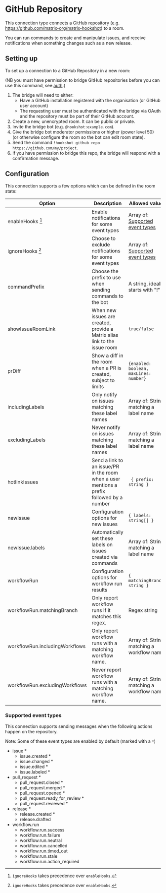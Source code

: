 GitHub Repository
=================

This connection type connects a GitHub repository (e.g. https://github.com/matrix-org/matrix-hookshot) to a room.

You can run commands to create and manipulate issues, and receive notifications when something changes such as
a new release.

## Setting up

To set up a connection to a GitHub Repository in a new room:

(NB you must have permission to bridge GitHub repositories before you can use this command, see [auth](../auth.html#github).)

1. The bridge will need to either:
    - Have a GitHub installation registered with the organisation (or GitHub user account)
    - The requesting user must be authenticated with the bridge via OAuth and the repository must be part of their GitHub account.
2. Create a new, unencrypted room. It can be public or private.
3. Invite the bridge bot (e.g. `@hookshot:example.com`).
4. Give the bridge bot moderator permissions or higher (power level 50) (or otherwise configure the room so the bot can edit room state).
5. Send the command `!hookshot github repo https://github.com/my/project`.
6. If you have permission to bridge this repo, the bridge will respond with a confirmation message.

## Configuration

This connection supports a few options which can be defined in the room state:

| Option | Description | Allowed values | Default |
|--------|-------------|----------------|---------|
|enableHooks [^1]|Enable notifications for some event types|Array of: [Supported event types](#supported-event-types) |*empty*|
|ignoreHooks [^1]|Choose to exclude notifications for some event types|Array of: [Supported event types](#supported-event-types) |*empty*|
|commandPrefix|Choose the prefix to use when sending commands to the bot|A string, ideally starts with "!"|`!gh`|
|showIssueRoomLink|When new issues are created, provide a Matrix alias link to the issue room|`true/false`|`false`|
|prDiff|Show a diff in the room when a PR is created, subject to limits|`{enabled: boolean, maxLines: number}`|`{enabled: false}`|
|includingLabels|Only notify on issues matching these label names|Array of: String matching a label name|*empty*|
|excludingLabels|Never notify on issues matching these label names|Array of: String matching a label name|*empty*|
|hotlinkIssues|Send a link to an issue/PR in the room when a user mentions a prefix followed by a number|` { prefix: string }`|`{prefix: "#"}`|
|newIssue|Configuration options for new issues|`{ labels: string[] }`|*empty*|
|newIssue.labels|Automatically set these labels on issues created via commands|Array of: String matching a label name|*empty*|
|workflowRun|Configuration options for workflow run results|`{ matchingBranch: string }`|*empty*|
|workflowRun.matchingBranch|Only report workflow runs if it matches this regex.|Regex string|*empty*|
|workflowRun.includingWorkflows|Only report workflow runs with a matching workflow name.|Array of: String matching a workflow name|*empty*|
|workflowRun.excludingWorkflows|Never report workflow runs with a matching workflow name.|Array of: String matching a workflow name|*empty*|


[^1]: `ignoreHooks` takes precedence over `enableHooks`.


### Supported event types

This connection supports sending messages when the following actions happen on the repository.

Note: Some of these event types are enabled by default (marked with a `*`)

- issue *
  - issue.created *
  - issue.changed *
  - issue.edited *
  - issue.labeled *
- pull_request *
  - pull_request.closed *
  - pull_request.merged *
  - pull_request.opened *
  - pull_request.ready_for_review *
  - pull_request.reviewed *
- release *
  - release.created *
  - release.drafted
- workflow.run
  - workflow.run.success
  - workflow.run.failure
  - workflow.run.neutral
  - workflow.run.cancelled
  - workflow.run.timed_out
  - workflow.run.stale
  - workflow.run.action_required
